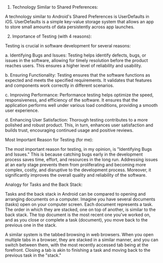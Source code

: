 1. Technology Similar to Shared Preferences:

A technology similar to Android's Shared Preferences is UserDefaults in iOS. UserDefaults is a simple key-value storage system that allows an app to store small amounts of data persistently across app launches.

2. Importance of Testing (with 4 reasons):

Testing is crucial in software development for several reasons:

a. Identifying Bugs and Issues: Testing helps identify defects, bugs, or issues in the software, allowing for timely resolution before the product reaches users. This ensures a higher level of reliability and usability.

b. Ensuring Functionality: Testing ensures that the software functions as expected and meets the specified requirements. It validates that features and components work correctly in different scenarios.

c. Improving Performance: Performance testing helps optimize the speed, responsiveness, and efficiency of the software. It ensures that the application performs well under various load conditions, providing a smooth user experience.

d. Enhancing User Satisfaction: Thorough testing contributes to a more polished and robust product. This, in turn, enhances user satisfaction and builds trust, encouraging continued usage and positive reviews.

Most Important Reason for Testing (for me):

The most important reason for testing, in my opinion, is "Identifying Bugs and Issues." This is because catching bugs early in the development process saves time, effort, and resources in the long run. Addressing issues at an early stage prevents them from proliferating and becoming more complex, costly, and disruptive to the development process. Moreover, it significantly improves the overall quality and reliability of the software.

Analogy for Tasks and the Back Stack:

Tasks and the back stack in Android can be compared to opening and arranging documents on a computer. Imagine you have several documents (tasks) open on your computer screen. Each document represents a task. The order in which they are stacked, one on top of another, is similar to the back stack. The top document is the most recent one you've worked on, and as you close or complete a task (document), you move back to the previous one in the stack.

A similar system is the tabbed browsing in web browsers. When you open multiple tabs in a browser, they are stacked in a similar manner, and you can switch between them, with the most recently accessed tab being at the forefront. Closing a tab is akin to finishing a task and moving back to the previous task in the "stack."